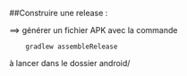##Construire une release :

==> générer un fichier APK avec la commande

        gradlew assembleRelease

à lancer dans le dossier android/
